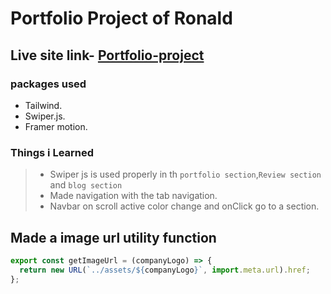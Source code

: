 # Portfolio Project of Ronald

## Live site link- [Portfolio-project](https://ansary-demo-portfolio.vercel.app/)

### packages used

- Tailwind.
- Swiper.js.
- Framer motion.

### Things i Learned

> - Swiper js is used properly in th `portfolio section`,`Review section` and `blog section`
> - Made navigation with the tab navigation.
> - Navbar on scroll active color change and onClick go to a section.

## Made a image url utility function

```js
export const getImageUrl = (companyLogo) => {
  return new URL(`../assets/${companyLogo}`, import.meta.url).href;
};
```
